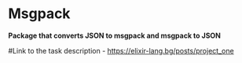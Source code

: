 # Msgpack

**Package that converts JSON to msgpack and msgpack to JSON**

#Link to the task description - https://elixir-lang.bg/posts/project_one
